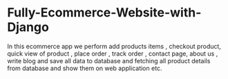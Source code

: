 # Fully-Ecommerce-Website-with-Django
In this ecommerce app we perform add products items , checkout product, quick view of product , place order , track order , contact page, about us , write blog and save all data to database and fetching all product details from database and show them on web application etc.
